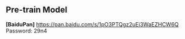 
## Pre-train Model


**[BaiduPan]** https://pan.baidu.com/s/1pO3PTQgz2uEj3WaEZHCW6Q  Password: 29n4